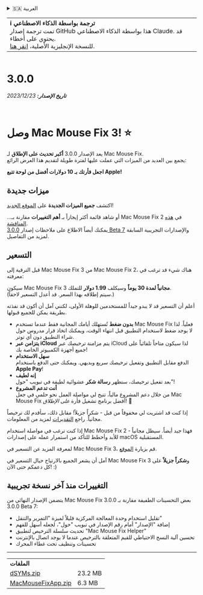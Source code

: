 <details>
<summary>🇸🇦 العربية</summary>

[🇬🇧 English (GitHub)](https://github.com/noah-nuebling/mac-mouse-fix/releases/tag/3.0.0)\
[🇦🇩 Català](https://redirect.macmousefix.com/?target=mmf-release&tag=3.0.0&locale=ca)\
[🇩🇪 Deutsch](https://redirect.macmousefix.com/?target=mmf-release&tag=3.0.0&locale=de)\
[🇪🇸 Español](https://redirect.macmousefix.com/?target=mmf-release&tag=3.0.0&locale=es)\
[🇫🇷 Français](https://redirect.macmousefix.com/?target=mmf-release&tag=3.0.0&locale=fr)\
[🇮🇩 Indonesia](https://redirect.macmousefix.com/?target=mmf-release&tag=3.0.0&locale=id)\
[🇮🇹 Italiano](https://redirect.macmousefix.com/?target=mmf-release&tag=3.0.0&locale=it)\
[🇭🇺 Magyar](https://redirect.macmousefix.com/?target=mmf-release&tag=3.0.0&locale=hu)\
[🇳🇱 Nederlands](https://redirect.macmousefix.com/?target=mmf-release&tag=3.0.0&locale=nl)\
[🇵🇱 Polski](https://redirect.macmousefix.com/?target=mmf-release&tag=3.0.0&locale=pl)\
[🇧🇷 Português (Brasil)](https://redirect.macmousefix.com/?target=mmf-release&tag=3.0.0&locale=pt-BR)\
[🇵🇹 Português (Portugal)](https://redirect.macmousefix.com/?target=mmf-release&tag=3.0.0&locale=pt-PT)\
[🇷🇴 Română](https://redirect.macmousefix.com/?target=mmf-release&tag=3.0.0&locale=ro)\
[🇸🇪 Svenska](https://redirect.macmousefix.com/?target=mmf-release&tag=3.0.0&locale=sv)\
[🇻🇳 Tiếng Việt](https://redirect.macmousefix.com/?target=mmf-release&tag=3.0.0&locale=vi)\
[🇹🇷 Türkçe](https://redirect.macmousefix.com/?target=mmf-release&tag=3.0.0&locale=tr)\
[🇨🇿 Čeština](https://redirect.macmousefix.com/?target=mmf-release&tag=3.0.0&locale=cs)\
[🇬🇷 Ελληνικά](https://redirect.macmousefix.com/?target=mmf-release&tag=3.0.0&locale=el)\
[🇷🇺 Русский](https://redirect.macmousefix.com/?target=mmf-release&tag=3.0.0&locale=ru)\
[🇺🇦 Українська](https://redirect.macmousefix.com/?target=mmf-release&tag=3.0.0&locale=uk)\
[🇮🇱 עברית](https://redirect.macmousefix.com/?target=mmf-release&tag=3.0.0&locale=he)\
**🇸🇦 العربية**\
[🇮🇳 हिन्दी](https://redirect.macmousefix.com/?target=mmf-release&tag=3.0.0&locale=hi)\
[🇹🇭 ไทย](https://redirect.macmousefix.com/?target=mmf-release&tag=3.0.0&locale=th)\
[🇨🇳 中文 (简体)](https://redirect.macmousefix.com/?target=mmf-release&tag=3.0.0&locale=zh-Hans)\
[🇨🇳 中文 (繁體)](https://redirect.macmousefix.com/?target=mmf-release&tag=3.0.0&locale=zh-Hant)\
[🇭🇰 中文（香港)](https://redirect.macmousefix.com/?target=mmf-release&tag=3.0.0&locale=zh-HK)\
[🇯🇵 日本語](https://redirect.macmousefix.com/?target=mmf-release&tag=3.0.0&locale=ja)\
[🇰🇷 한국어](https://redirect.macmousefix.com/?target=mmf-release&tag=3.0.0&locale=ko)\
[Help translate Mac Mouse Fix to different languages!](https://github.com/noah-nuebling/mac-mouse-fix/discussions/731)
</details>
<table align=><td>
<b>ℹ️ ترجمة بواسطة الذكاء الاصطناعي</b><br>
تمت ترجمة إصدار GitHub هذا بواسطة الذكاء الاصطناعي Claude. قد يحتوي على أخطاء.<br>
للنسخة الإنجليزية الأصلية، <a href="https://github.com/noah-nuebling/mac-mouse-fix/releases/tag/3.0.0">انقر هنا</a>.
</td></table>

<table></table>

# 3.0.0
***تاريخ الإصدار:** 23‏/12‏/2023*

<br>

# وصل Mac Mouse Fix 3! ⭐️

يعد الإصدار 3.0.0 **أكبر تحديث على الإطلاق** لـ Mac Mouse Fix.\
يجمع بين العديد من الميزات التي عملت عليها لفترة طويلة لتقديم هذا العرض الرائع:

**اجعل فأرتك بـ 10 دولارات أفضل من لوحة تتبع Apple!**

## ميزات جديدة

اكتشف **جميع الميزات الجديدة** على [الموقع الجديد](http://macmousefix.com/)!

...أو شاهد قائمة أكثر إيجازاً بـ **أهم التغييرات** مقارنة بـ Mac Mouse Fix 2 في [هذه المناقشة](https://github.com/noah-nuebling/mac-mouse-fix/discussions/743#discussioncomment-7938922).\
يمكنك أيضاً الاطلاع على ملاحظات إصدار [3.0.0 Beta 7](https://redirect.macmousefix.com/?target=mmf-release&tag=3.0.0-Beta-7&locale=ar) والإصدارات التجريبية السابقة لمزيد من التفاصيل.

## التسعير

قبل الترقية إلى Mac Mouse Fix 3 من Mac Mouse Fix 2، هناك شيء قد ترغب في معرفته:

سيكون Mac Mouse Fix 3 **مجانياً لمدة 30 يوماً** وسيكلف **1.99 دولار** للتملك.\
(سيتم إطلاقه بهذا السعر. قد أعدل التسعير لاحقاً.)

أعلم أن التسعير قد لا يبدو جيداً للمستخدمين للوهلة الأولى، لكنني آمل أن أكون قد نفذته بطريقة يمكن للجميع قبولها.

- **بدون ضغط**
   تُستهلك أيامك المجانية فقط عندما تستخدم Mac Mouse Fix فعلياً. لذا لا يوجد ضغط لاستخدام التطبيق قبل انتهاء الوقت، ويمكنك اتخاذ قرار مدروس حول شراء التطبيق دون أي توتر.
- **يتزامن عبر iCloud**
  يتم مزامنة ترخيصك عبر iCloud لذا سيكون متاحاً تلقائياً على جميع أجهزة الكمبيوتر الخاصة بك!
- **سهل الاستخدام**\
   الدفع مقابل التطبيق وتفعيل ترخيصك سريع وبديهي. ويمكنك حتى الدفع باستخدام **Apple Pay**!
- **إنه لطيف**\
   بعد تفعيل ترخيصك، ستظهر **رسالة شكر** عشوائية لطيفة في تبويب "حول"!
- **أنت تدعم المشروع**\
   من خلال دعم المشروع مالياً، تتيح لي مواصلة العمل نحو حلمي في جعل Mac Mouse Fix أفضل برنامج تشغيل فأرة *على الإطلاق*! 🚀

إذا كنت قد اشتريت لي مخفوقاً من قبل - شكراً جزيلاً! مقابل ذلك، سأقدم لك ترخيصاً مجانياً. راجع [التقديرات](https://github.com/noah-nuebling/mac-mouse-fix/blob/master/Acknowledgements.md#-paypal-donations) لمزيد من المعلومات.

إذا كنت ترغب في مواصلة استخدام Mac Mouse Fix 2 - فهذا جيد أيضاً. سيظل مجانياً للأبد وأخطط للتأكد من استمرار عمله على إصدارات macOS المستقبلية.

لمعرفة المزيد عن التسعير في Mac Mouse Fix 3، قم بزيارة [الموقع](https://macmousefix.com/#price).

آمل أن يشعر الجميع بالارتياح حيال التسعير في Mac Mouse Fix 3 و**شكراً جزيلاً** على كل دعمكم حتى الآن! :)

## التغييرات منذ آخر نسخة تجريبية

يتضمن الإصدار النهائي من Mac Mouse Fix 3.0.0 بعض التحسينات الطفيفة مقارنة بـ 3.0.0 Beta 7:

- تقليل استخدام وحدة المعالجة المركزية قليلاً لميزة "التمرير والتنقل"
- إضافة "الإصدار" أمام رقم الإصدار في تبويب "حول"، لجعله أسهل للفهم
- تحديث سلسلة الترخيص لتطبيق "Mac Mouse Fix Helper"
- تحسين آلية النسخ الاحتياطي للقيم المتعلقة بالترخيص عندما لا يوجد اتصال بالإنترنت
- تحسينات وتنظيف تحت غطاء المحرك

---

<table align="start">
<tr>
    <td colspan=2>
        <b>الملفات</b>
    </td>
</tr>
<tr>
    <td><a href="https://github.com/noah-nuebling/mac-mouse-fix/releases/download/3.0.0/dSYMs.zip">dSYMs.zip</a></td>
    <td>23.2 MB</td>
</tr>
<tr>
    <td><a href="https://github.com/noah-nuebling/mac-mouse-fix/releases/download/3.0.0/MacMouseFixApp.zip">MacMouseFixApp.zip</a></td>
    <td>6.3 MB</td>
</tr>
</table>